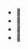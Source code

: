- 👋
- 👀
- 🌱
- 💞️


<!---
gitmdev/gitmdev is a ✨ special ✨ repository because its `README.md` (this file) appears on your GitHub profile.
You can click the Preview link to take a look at your changes.
--->
